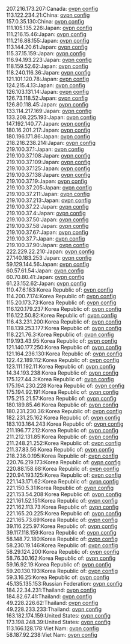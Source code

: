 207.216.173.207:Canada: [ovpn config](vpn/207_216_173_207.ovpn)  
113.122.234.21:China: [ovpn config](vpn/113_122_234_21.ovpn)  
157.0.35.130:China: [ovpn config](vpn/157_0_35_130.ovpn)  
111.105.135.226:Japan: [ovpn config](vpn/111_105_135_226.ovpn)  
111.216.15.46:Japan: [ovpn config](vpn/111_216_15_46.ovpn)  
111.216.88.155:Japan: [ovpn config](vpn/111_216_88_155.ovpn)  
113.144.20.61:Japan: [ovpn config](vpn/113_144_20_61.ovpn)  
115.37.15.159:Japan: [ovpn config](vpn/115_37_15_159.ovpn)  
116.94.193.223:Japan: [ovpn config](vpn/116_94_193_223.ovpn)  
118.159.52.62:Japan: [ovpn config](vpn/118_159_52_62.ovpn)  
118.240.116.36:Japan: [ovpn config](vpn/118_240_116_36.ovpn)  
121.101.120.78:Japan: [ovpn config](vpn/121_101_120_78.ovpn)  
124.215.4.13:Japan: [ovpn config](vpn/124_215_4_13.ovpn)  
126.103.131.14:Japan: [ovpn config](vpn/126_103_131_14.ovpn)  
126.73.118.52:Japan: [ovpn config](vpn/126_73_118_52.ovpn)  
126.80.118.45:Japan: [ovpn config](vpn/126_80_118_45.ovpn)  
133.114.217.169:Japan: [ovpn config](vpn/133_114_217_169.ovpn)  
133.208.225.193:Japan: [ovpn config](vpn/133_208_225_193.ovpn)  
147.192.140.77:Japan: [ovpn config](vpn/147_192_140_77.ovpn)  
180.16.201.217:Japan: [ovpn config](vpn/180_16_201_217.ovpn)  
180.196.171.86:Japan: [ovpn config](vpn/180_196_171_86.ovpn)  
218.216.238.214:Japan: [ovpn config](vpn/218_216_238_214.ovpn)  
219.100.37.1:Japan: [ovpn config](vpn/219_100_37_1.ovpn)  
219.100.37.108:Japan: [ovpn config](vpn/219_100_37_108.ovpn)  
219.100.37.109:Japan: [ovpn config](vpn/219_100_37_109.ovpn)  
219.100.37.125:Japan: [ovpn config](vpn/219_100_37_125.ovpn)  
219.100.37.138:Japan: [ovpn config](vpn/219_100_37_138.ovpn)  
219.100.37.19:Japan: [ovpn config](vpn/219_100_37_19.ovpn)  
219.100.37.205:Japan: [ovpn config](vpn/219_100_37_205.ovpn)  
219.100.37.211:Japan: [ovpn config](vpn/219_100_37_211.ovpn)  
219.100.37.213:Japan: [ovpn config](vpn/219_100_37_213.ovpn)  
219.100.37.22:Japan: [ovpn config](vpn/219_100_37_22.ovpn)  
219.100.37.4:Japan: [ovpn config](vpn/219_100_37_4.ovpn)  
219.100.37.50:Japan: [ovpn config](vpn/219_100_37_50.ovpn)  
219.100.37.58:Japan: [ovpn config](vpn/219_100_37_58.ovpn)  
219.100.37.67:Japan: [ovpn config](vpn/219_100_37_67.ovpn)  
219.100.37.7:Japan: [ovpn config](vpn/219_100_37_7.ovpn)  
219.100.37.90:Japan: [ovpn config](vpn/219_100_37_90.ovpn)  
222.229.22.210:Japan: [ovpn config](vpn/222_229_22_210.ovpn)  
27.140.183.253:Japan: [ovpn config](vpn/27_140_183_253.ovpn)  
59.129.144.56:Japan: [ovpn config](vpn/59_129_144_56.ovpn)  
60.57.61.54:Japan: [ovpn config](vpn/60_57_61_54.ovpn)  
60.70.80.41:Japan: [ovpn config](vpn/60_70_80_41.ovpn)  
61.23.152.62:Japan: [ovpn config](vpn/61_23_152_62.ovpn)  
110.47.6.183:Korea Republic of: [ovpn config](vpn/110_47_6_183.ovpn)  
114.200.7.174:Korea Republic of: [ovpn config](vpn/114_200_7_174.ovpn)  
115.20.173.73:Korea Republic of: [ovpn config](vpn/115_20_173_73.ovpn)  
116.120.179.237:Korea Republic of: [ovpn config](vpn/116_120_179_237.ovpn)  
116.122.50.82:Korea Republic of: [ovpn config](vpn/116_122_50_82.ovpn)  
116.43.231.200:Korea Republic of: [ovpn config](vpn/116_43_231_200.ovpn)  
118.139.253.177:Korea Republic of: [ovpn config](vpn/118_139_253_177.ovpn)  
118.221.76.3:Korea Republic of: [ovpn config](vpn/118_221_76_3.ovpn)  
119.193.43.95:Korea Republic of: [ovpn config](vpn/119_193_43_95.ovpn)  
121.140.177.250:Korea Republic of: [ovpn config](vpn/121_140_177_250.ovpn)  
121.164.236.130:Korea Republic of: [ovpn config](vpn/121_164_236_130.ovpn)  
122.42.189.112:Korea Republic of: [ovpn config](vpn/122_42_189_112.ovpn)  
123.111.192.11:Korea Republic of: [ovpn config](vpn/123_111_192_11.ovpn)  
14.34.193.238:Korea Republic of: [ovpn config](vpn/14_34_193_238.ovpn)  
175.127.44.3:Korea Republic of: [ovpn config](vpn/175_127_44_3.ovpn)  
175.194.230.228:Korea Republic of: [ovpn config](vpn/175_194_230_228.ovpn)  
175.194.92.191:Korea Republic of: [ovpn config](vpn/175_194_92_191.ovpn)  
175.215.21.57:Korea Republic of: [ovpn config](vpn/175_215_21_57.ovpn)  
180.189.85.46:Korea Republic of: [ovpn config](vpn/180_189_85_46.ovpn)  
180.231.230.36:Korea Republic of: [ovpn config](vpn/180_231_230_36.ovpn)  
182.231.25.162:Korea Republic of: [ovpn config](vpn/182_231_25_162.ovpn)  
183.103.164.243:Korea Republic of: [ovpn config](vpn/183_103_164_243.ovpn)  
211.196.77.212:Korea Republic of: [ovpn config](vpn/211_196_77_212.ovpn)  
211.212.131.85:Korea Republic of: [ovpn config](vpn/211_212_131_85.ovpn)  
211.248.21.252:Korea Republic of: [ovpn config](vpn/211_248_21_252.ovpn)  
211.37.83.56:Korea Republic of: [ovpn config](vpn/211_37_83_56.ovpn)  
218.236.0.195:Korea Republic of: [ovpn config](vpn/218_236_0_195.ovpn)  
220.76.219.173:Korea Republic of: [ovpn config](vpn/220_76_219_173.ovpn)  
220.88.158.68:Korea Republic of: [ovpn config](vpn/220_88_158_68.ovpn)  
220.94.193.125:Korea Republic of: [ovpn config](vpn/220_94_193_125.ovpn)  
221.143.171.62:Korea Republic of: [ovpn config](vpn/221_143_171_62.ovpn)  
221.150.5.31:Korea Republic of: [ovpn config](vpn/221_150_5_31.ovpn)  
221.153.54.208:Korea Republic of: [ovpn config](vpn/221_153_54_208.ovpn)  
221.161.52.151:Korea Republic of: [ovpn config](vpn/221_161_52_151.ovpn)  
221.162.113.73:Korea Republic of: [ovpn config](vpn/221_162_113_73.ovpn)  
221.165.20.225:Korea Republic of: [ovpn config](vpn/221_165_20_225.ovpn)  
221.165.73.69:Korea Republic of: [ovpn config](vpn/221_165_73_69.ovpn)  
39.116.225.97:Korea Republic of: [ovpn config](vpn/39_116_225_97.ovpn)  
39.117.118.159:Korea Republic of: [ovpn config](vpn/39_117_118_159.ovpn)  
58.148.72.180:Korea Republic of: [ovpn config](vpn/58_148_72_180.ovpn)  
58.230.19.146:Korea Republic of: [ovpn config](vpn/58_230_19_146.ovpn)  
58.29.124.200:Korea Republic of: [ovpn config](vpn/58_29_124_200.ovpn)  
58.76.30.162:Korea Republic of: [ovpn config](vpn/58_76_30_162.ovpn)  
59.16.92.19:Korea Republic of: [ovpn config](vpn/59_16_92_19.ovpn)  
59.20.130.193:Korea Republic of: [ovpn config](vpn/59_20_130_193.ovpn)  
59.3.16.25:Korea Republic of: [ovpn config](vpn/59_3_16_25.ovpn)  
45.135.135.153:Russian Federation: [ovpn config](vpn/45_135_135_153.ovpn)  
184.22.34.231:Thailand: [ovpn config](vpn/184_22_34_231.ovpn)  
184.82.67.41:Thailand: [ovpn config](vpn/184_82_67_41.ovpn)  
49.228.226.62:Thailand: [ovpn config](vpn/49_228_226_62.ovpn)  
49.228.233.233:Thailand: [ovpn config](vpn/49_228_233_233.ovpn)  
163.182.174.159:United States: [ovpn config](vpn/163_182_174_159.ovpn)  
173.198.248.39:United States: [ovpn config](vpn/173_198_248_39.ovpn)  
113.166.128.178:Viet Nam: [ovpn config](vpn/113_166_128_178.ovpn)  
58.187.92.238:Viet Nam: [ovpn config](vpn/58_187_92_238.ovpn)  

